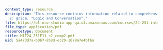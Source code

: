 ```yaml
---
content_type: resource
description: 'This resource contains information related to comprehension exercise
  2: grice, "Logic and Conversation".'
file: https://ol-ocw-studio-app-qa.s3.amazonaws.com/courses/24-251-introduction-to-philosophy-of-language-fall-2011/5a473d7ab0b7858de3291679a7e4bfba_MIT24_251F11_s2_comp2.pdf
file_type: application/pdf
resourcetype: Document
title: MIT24_251F11_s2_comp2.pdf
uid: 5a473d7a-b0b7-858d-e329-1679a7e4bfba
---
```

